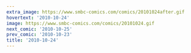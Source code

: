 ```yaml
---
extra_image: https://www.smbc-comics.com/comics/20101024after.gif
hovertext: '2010-10-24'
image: https://www.smbc-comics.com/comics/20101024.gif
next_comic: '2010-10-25'
prev_comic: '2010-10-23'
title: '2010-10-24'
---
```


